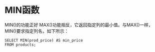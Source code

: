 # MIN函数

MIN\(\)的功能正好 MAX\(\)功能相反，它返回指定列的最小值。与MAX\(\)一样，MIN\(\)要求指定列名，如下所示：

```text
SELECT MIN(prod_price) AS min_price
FROM products;
```

